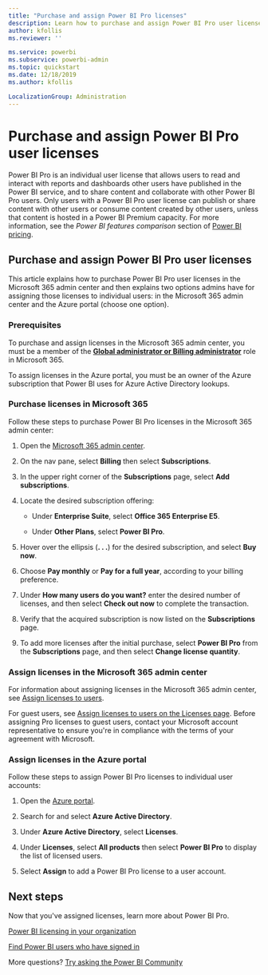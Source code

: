 ```yaml
---
title: "Purchase and assign Power BI Pro licenses"
description: Learn how to purchase and assign Power BI Pro user licenses so that your users can access content and collaborate with colleagues in the Power BI service.
author: kfollis
ms.reviewer: ''

ms.service: powerbi
ms.subservice: powerbi-admin
ms.topic: quickstart
ms.date: 12/18/2019
ms.author: kfollis

LocalizationGroup: Administration
---
```


# Purchase and assign Power BI Pro user licenses

Power BI Pro is an individual user license that allows users to read and interact with reports and dashboards other users have published in the Power BI service, and to share content and collaborate with other Power BI Pro users. Only users with a Power BI Pro user license can publish or share content with other users or consume content created by other users, unless that content is hosted in a Power BI Premium capacity. For more information, see the _Power BI features comparison_ section of [Power BI pricing](https://powerbi.microsoft.com/pricing/).

## Purchase and assign Power BI Pro user licenses

This article explains how to purchase Power BI Pro user licenses in the Microsoft 365 admin center and then explains two options admins have for assigning those licenses to individual users: in the Microsoft 365 admin center and the Azure portal (choose one option).

### Prerequisites

To purchase and assign licenses in the Microsoft 365 admin center, you must be a member of the **[Global administrator or Billing administrator](https://support.office.com/article/about-office-365-admin-roles-da585eea-f576-4f55-a1e0-87090b6aaa9d)** role in Microsoft 365.

To assign licenses in the Azure portal, you must be an owner of the Azure subscription that Power BI uses for Azure Active Directory lookups.

### Purchase licenses in Microsoft 365

Follow these steps to purchase Power BI Pro licenses in the Microsoft 365 admin center:

1. Open the [Microsoft 365 admin center](https://portal.office.com/adminportal/home#/homepage).

2. On the nav pane, select **Billing** then select **Subscriptions**.

3. In the upper right corner of the **Subscriptions** page, select **Add subscriptions**.

4. Locate the desired subscription offering:

    - Under **Enterprise Suite**, select **Office 365 Enterprise E5**.

    - Under **Other Plans**, select **Power BI Pro**.

5. Hover over the ellipsis (**. . .**) for the desired subscription, and select **Buy now**.

6. Choose **Pay monthly** or **Pay for a full year**, according to your billing preference.

7. Under **How many users do you want?** enter the desired number of licenses, and then select **Check out now** to complete the transaction.

8. Verify that the acquired subscription is now listed on the **Subscriptions** page.

9. To add more licenses after the initial purchase, select **Power BI Pro** from the **Subscriptions** page, and then select **Change license quantity**.

### Assign licenses in the Microsoft 365 admin center

For information about assigning licenses in the Microsoft 365 admin center, see [Assign licenses to users](/office365/admin/manage/assign-licenses-to-users).

For guest users, see [Assign licenses to users on the Licenses page](/office365/admin/manage/assign-licenses-to-users#assign-licenses-to-users-on-the-licenses-page). Before assigning Pro licenses to guest users, contact your Microsoft account representative to ensure you're in compliance with the terms of your agreement with Microsoft.

### Assign licenses in the Azure portal

Follow these steps to assign Power BI Pro licenses to individual user accounts:

1. Open the [Azure portal](https://portal.azure.com/).

2. Search for and select **Azure Active Directory**.

3. Under **Azure Active Directory**, select **Licenses**.

4. Under **Licenses**, select **All products** then select **Power BI Pro** to display the list of licensed users.

5. Select **Assign** to add a Power BI Pro license to a user account.

## Next steps

Now that you've assigned licenses, learn more about Power BI Pro.

[Power BI licensing in your organization](service-admin-licensing-organization.md)

[Find Power BI users who have signed in](service-admin-access-usage.md)

More questions? [Try asking the Power BI Community](https://community.powerbi.com/)
